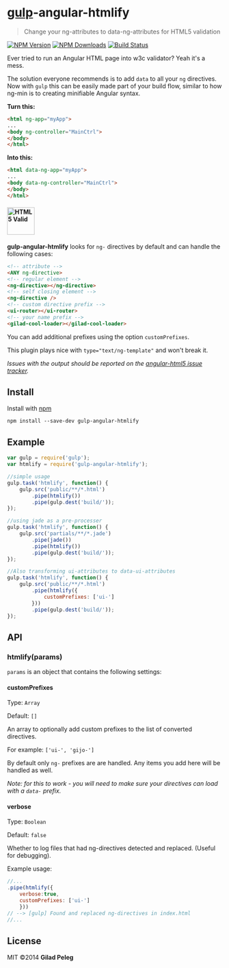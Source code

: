# [gulp](https://github.com/wearefractal/gulp)-angular-htmlify

> Change your ng-attributes to data-ng-attributes for HTML5 validation

[![NPM Version](http://img.shields.io/npm/v/gulp-angular-htmlify.svg?style=flat)](https://npmjs.org/package/gulp-angular-htmlify)
[![NPM Downloads](http://img.shields.io/npm/dm/gulp-angular-htmlify.svg?style=flat)](https://npmjs.org/package/gulp-angular-htmlify)
[![Build Status](http://img.shields.io/travis/pgilad/gulp-angular-htmlify.svg?style=flat)](https://travis-ci.org/pgilad/gulp-angular-htmlify)

Ever tried to run an Angular HTML page into w3c validator? Yeah it's a mess.

The solution everyone recommends is to add `data` to all your `ng` directives.
Now with `gulp` this can be easily made part of your build flow, similar to how
ng-min is to creating minifiable Angular syntax.

**Turn this:**
```html
<html ng-app="myApp">
...
<body ng-controller="MainCtrl">
</body>
</html>
```

**Into this:**
```html
<html data-ng-app="myApp">
...
<body data-ng-controller="MainCtrl">
</body>
</html>
```
#### <img src="http://www.w3.org/html/logo/downloads/HTML5_Logo_256.png" alt="HTML5 Valid" width="64" height="64"/>

**gulp-angular-htmlify** looks for `ng-` directives by default and can handle the following cases:
```html
<!-- attribute -->
<ANY ng-directive>
<!-- regular element -->
<ng-directive></ng-directive>
<!-- self closing element -->
<ng-directive />
<!-- custom directive prefix -->
<ui-router></ui-router>
<!-- your name prefix -->
<gilad-cool-loader></gilad-cool-loader>
```

You can add additional prefixes using the option `customPrefixes`.

This plugin plays nice with `type="text/ng-template"` and won't break it.

*Issues with the output should be reported on the [angular-html5 issue tracker](https://github.com/pgilad/angular-html5/issues).*

## Install

Install with [npm](https://npmjs.org/package/gulp-angular-htmlify)

```
npm install --save-dev gulp-angular-htmlify
```

## Example

```js
var gulp = require('gulp');
var htmlify = require('gulp-angular-htmlify');

//simple usage
gulp.task('htmlify', function() {
    gulp.src('public/**/*.html')
        .pipe(htmlify())
        .pipe(gulp.dest('build/'));
});

//using jade as a pre-processer
gulp.task('htmlify', function() {
    gulp.src('partials/**/*.jade')
        .pipe(jade())
        .pipe(htmlify())
        .pipe(gulp.dest('build/'));
});

//Also transforming ui-attributes to data-ui-attributes
gulp.task('htmlify', function() {
    gulp.src('public/**/*.html')
        .pipe(htmlify({
            customPrefixes: ['ui-']
        }))
        .pipe(gulp.dest('build/'));
});
```

## API

### htmlify(params)

`params` is an object that contains the following settings:

#### customPrefixes

Type: `Array`

Default: `[]`

An array to optionally add custom prefixes to the list of converted directives.

For example: `['ui-', 'gijo-']`

By default only `ng-` prefixes are are handled. Any items you add here will be handled as well.

*Note: for this to work - you will need to make sure your directives can load with a `data-` prefix.*

#### verbose

Type: `Boolean`

Default: `false`

Whether to log files that had ng-directives detected and replaced. (Useful for debugging).

Example usage:
```js
//...
.pipe(htmlify({
    verbose:true,
    customPrefixes: ['ui-']
    }))
// --> [gulp] Found and replaced ng-directives in index.html
//...
```

## License

MIT ©2014 **Gilad Peleg**
